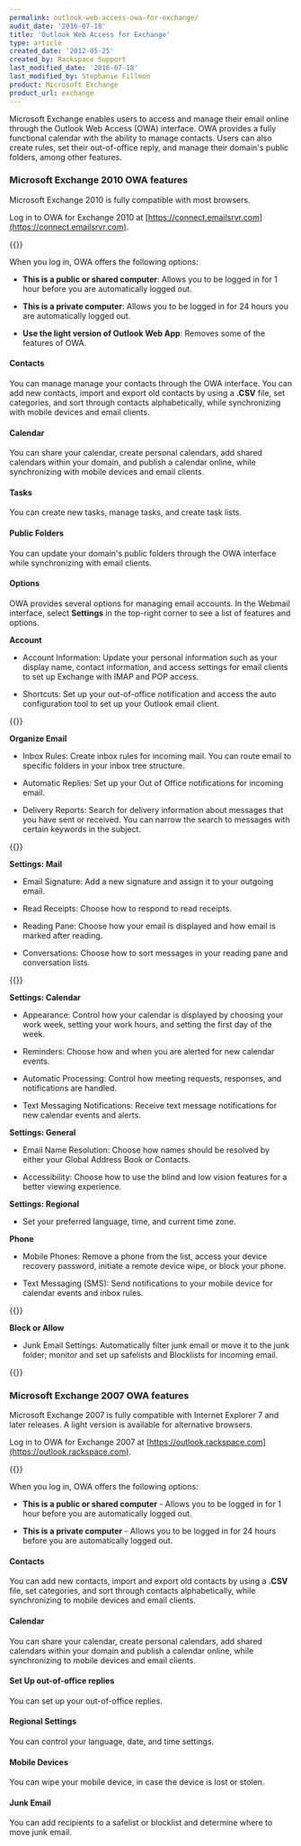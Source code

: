 ```yaml
---
permalink: outlook-web-access-owa-for-exchange/
audit_date: '2016-07-18'
title: 'Outlook Web Access for Exchange'
type: article
created_date: '2012-05-25'
created_by: Rackspace Support
last_modified_date: '2016-07-18'
last_modified_by: Stephanie Fillmon
product: Microsoft Exchange
product_url: exchange
---
```


Microsoft Exchange enables users to access and manage
their email online through the Outlook Web Access (OWA) interface. OWA
provides a fully functional calendar with the ability to manage contacts.
Users can also create rules, set their out-of-office reply,
and manage their domain's public folders, among other features.

### Microsoft Exchange 2010 OWA features

Microsoft Exchange 2010 is fully compatible with most browsers.

Log in to OWA for Exchange 2010 at [https://connect.emailsrvr.com](https://connect.emailsrvr.com).

{{<image src="2.png" alt="" title="">}}

When you log in, OWA offers the following options:

-   **This is a public or shared computer**: Allows you to be logged in for 1 hour before you are automatically logged out.

-   **This is a private computer**: Allows you to be logged in for 24 hours you are automatically logged out.

-   **Use the light version of Outlook Web App**: Removes some of the features of OWA.

#### Contacts

You can manage manage your contacts through the OWA interface. You can add new
contacts, import and export old contacts by using a **.CSV** file, set categories,
and sort through contacts alphabetically, while synchronizing with mobile
devices and email clients.

#### Calendar

You can share your calendar, create personal calendars, add shared
calendars within your domain, and publish a calendar online, while
synchronizing with mobile devices and email clients.

#### Tasks

You can create new tasks, manage tasks, and create task lists.

#### Public Folders

You can update your domain's public folders through the OWA interface while synchronizing with
email clients.

#### Options

OWA provides several options for managing email accounts. In the Webmail interface, select
**Settings** in the top-right corner to see a list of features and
options.

**Account**

-   Account Information: Update your personal information such as your display name, contact information, and access settings for email clients to set up Exchange with IMAP and POP access.

-   Shortcuts: Set up your out-of-office notification and access the auto configuration tool to set up your Outlook email client.

{{<image src="OWA1.png" alt="" title="">}}

**Organize Email**

-   Inbox Rules: Create inbox rules for incoming mail. You can route email to specific folders in your inbox tree structure.

-   Automatic Replies: Set up your Out of Office notifications for incoming email.

-   Delivery Reports: Search for delivery information about messages that you have sent or received. You can narrow the search to messages with certain keywords in the subject.

{{<image src="OWA2.png" alt="" title="">}}

**Settings: Mail**

-   Email Signature: Add a new signature and assign it to your outgoing email.

-   Read Receipts: Choose how to respond to read receipts.

-   Reading Pane: Choose how your email is displayed and how email is marked after reading.

-   Conversations: Choose how to sort messages in your reading pane and conversation lists.

{{<image src="OWA3.png" alt="" title="">}}

**Settings: Calendar**

-   Appearance: Control how your calendar is displayed by choosing your work week, setting your work hours, and setting the first day of the week.

-   Reminders: Choose how and when you are alerted for new calendar events.

-   Automatic Processing: Control how meeting requests, responses, and notifications are handled.

-   Text Messaging Notifications: Receive text message notifications for new calendar events and alerts.

**Settings: General**

-   Email Name Resolution: Choose how names should be resolved by either your Global Address Book or Contacts.

-   Accessibility: Choose how to use the blind and low vision features for a better viewing experience.

**Settings: Regional**

-   Set your preferred language, time, and current time zone.

**Phone**

-   Mobile Phones: Remove a phone from the list, access your device recovery password, initiate a remote device wipe, or block your phone.

-   Text Messaging (SMS): Send notifications to your mobile device for calendar events and inbox rules.

{{<image src="OWA4.png" alt="" title="">}}

**Block or Allow**

-   Junk Email Settings: Automatically filter junk email or move it to the junk folder; monitor and set up safelists and Blocklists for incoming email.

{{<image src="OWA5.png" alt="" title="">}}

### Microsoft Exchange 2007 OWA features

Microsoft Exchange 2007 is fully compatible with Internet Explorer 7 and later releases. A light version is available for alternative browsers.

Log in to OWA for Exchange 2007 at
[https://outlook.rackspace.com](https://outlook.rackspace.com).

{{<image src="OWA.png" alt="" title="">}}

When you log in, OWA offers the following options:

-   **This is a public or shared computer** - Allows you to be logged in for 1 hour before you are automatically logged out.

-   **This is a private computer** - Allows you to be logged in for 24 hours before you are automatically logged out.

#### Contacts

You can add new contacts, import and export old contacts by using a **.CSV** file, set categories,
and sort through contacts alphabetically, while synchronizing to mobile
devices and email clients.

#### Calendar

You can share your calendar, create personal calendars, add
shared calendars within your domain and publish a calendar online,
while synchronizing to mobile devices and email
clients.

#### Set Up out-of-office replies

You can set up your out-of-office replies.

#### Regional Settings

You can control your language, date, and time settings.

#### Mobile Devices

You can wipe your mobile device, in case the device is lost
or stolen.

#### Junk Email

You can add recipients to a safelist or blocklist and determine where to move junk email.
